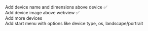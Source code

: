 Add device name and dimensions above device ✅             
Add device image above webview ✅         
Add more devices         
Add start menu with options like device type, os, landscape/portrait        
